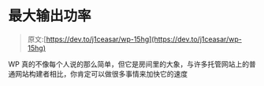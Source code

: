 # 最大输出功率

> 原文:[https://dev.to/j1ceasar/wp-15hg](https://dev.to/j1ceasar/wp-15hg)

WP 真的不像每个人说的那么简单，但它是房间里的大象，与许多托管网站上的普通网站构建者相比，你肯定可以做很多事情来加快它的速度